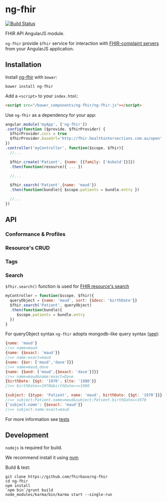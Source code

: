 ng-fhir
=======

[![Build Status](https://travis-ci.org/fhirbase/ng-fhir.svg)](https://travis-ci.org/fhirbase/ng-fhir)

FHIR API AngularJS module.

`ng-fhir` provide `$fhir` service
for interaction with [FHIR-complaint servers](http://www.hl7.org/implement/standards/fhir/index.html)
from your AngularJS application.

## Installation

Install [ng-fhir](http://bower.io/search/?q=ng-fhir) with `bower`:

```shell
bower install ng-fhir
```

Add a `<script>` to your `index.html`:

```html
<script src="/bower_components/ng-fhir/ng-fhir.js"></script>
```

Use `ng-fhir` as a dependency for your app:

```javascript
angular.module('myApp', ['ng-fhir'])
.config(function ($provide, $fhirProvider) {
  $fhirProvider.cors = true
  $fhirProvider.baseUrl='http://fhir.healthintersections.com.au/open'
})
.controller('myController', function($scope, $fhir){
  //...

  $fhir.create('Patient', {name: [{family: ['Askold']}]})
  .then(function(resource){ ... })

  //...

  $fhir.search('Patient',{name: 'maud'})
  .then(function(bundle){ $scope.patients = bundle.entry })

  //...
})
```

## API

### Conformance & Profiles

### Resource's CRUD

### Tags

### Search

`$fhir.search()` function is used for [FHIR resource's search](http://www.hl7.org/implement/standards/fhir/search.html)

```javascript
myController = function($scope, $fhir){
  queryObject = {name: 'maud', sort: {$desc: 'birthDate'}}
  $fhir.search('Patient', queryObject)
  .then(function(bundle){
     $scope.patients = bundle.entry
  })
}
```

For queryObject syntax `ng-fhir` adopts
mongodb-like query syntax ([see](http://docs.mongodb.org/manual/tutorial/query-documents/)):

```javascript
{name: 'maud'}
//=> name=maud
{name: {$exact: 'maud'}}
//=> name:exact=maud
{name: {$or: ['maud','dave']}}
//=> name=maud,dave
{name: {$and: ['maud',{$exact: 'dave'}]}}
//=> name=maud&name:exact=Dave
{birthDate: {$gt: '1970', $lte: '1980'}}
//=> birthDate=>1970&birthDate=<=1980

{subject: {$type: 'Patient', name: 'maud', birthDate: {$gt: '1970'}}}
//=> subject:Patient.name=maud&subject:Patient.birthDate=>1970
{'subject.name': {$exact: 'maud'}}
//=> subject.name:exact=maud
```

For more information see [tests](https://github.com/fhirbase/ng-fhir/blob/master/test/fhir_params_test.coffee)

## Development

`nodejs` is required for build.

We recommend install it using [nvm](https://github.com/creationix/nvm/blob/master/README.markdown)

Build & test:

```
git clone https://github.com/fhirbase/ng-fhir
cd ng-fhir
npm install
`npm bin`/grunt build
node_modules/karma/bin/karma start --single-run
```
